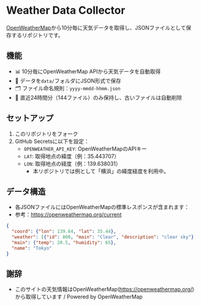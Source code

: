 # Weather Data Collector

[OpenWeatherMap](https://openweathermap.org/)から10分毎に天気データを取得し、JSONファイルとして保存するリポジトリです。

## 機能

- 📊 10分毎にOpenWeatherMap APIから天気データを自動取得
- 💾 データを`data/`フォルダにJSON形式で保存
- 🗂️ ファイル命名規則：`yyyy-mmdd-hhmm.json`
- 🧹 直近24時間分（144ファイル）のみ保持し、古いファイルは自動削除

## セットアップ

1. このリポジトリをフォーク
2. GitHub Secretsに以下を設定：
   - `OPENWEATHER_API_KEY`: OpenWeatherMapのAPIキー
   - `LAT`: 取得地点の緯度（例：35.443707）
   - `LON`: 取得地点の経度（例：139.638031）
      - 本リポジトリでは例として「横浜」の緯度経度を利用中。

## データ構造
- 各JSONファイルにはOpenWeatherMapの標準レスポンスが含まれます：
- 参考：https://openweathermap.org/current

```json
{
  "coord": {"lon": 139.64, "lat": 35.44},
  "weather": [{"id": 800, "main": "Clear", "description": "clear sky"}],
  "main": {"temp": 20.5, "humidity": 65},
  "name": "Tokyo"
}
```

## 謝辞
- このサイトの天気情報はOpenWeatherMap(https://openweathermap.org/)から取得しています / Powered by OpenWeatherMap
